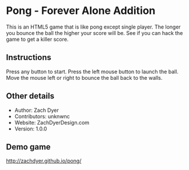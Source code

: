 # Pong - Forever Alone Addition
This is an HTML5 game that is like pong except single player. The longer you bounce the ball the higher your score will be. See if you can hack the game to get a killer score. 

## Instructions
Press any button to start. Press the left mouse button to launch the ball. Move the mouse left or right to bounce the ball back to the walls.

## Other details
- Author: Zach Dyer
- Contributors: unknwnc
- Website: ZachDyerDesign.com
- Version: 1.0.0

## Demo game
http://zachdyer.github.io/pong/
